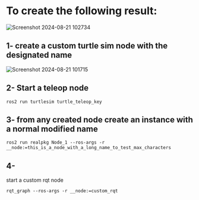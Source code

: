 # To create the following result: 


![Screenshot 2024-08-21 102734](https://github.com/user-attachments/assets/75ed0b3e-4184-4d86-ade0-021a0dc8ce06)




## 1-  create a custom turtle sim node with the designated name

![Screenshot 2024-08-21 101715](https://github.com/user-attachments/assets/b78d6d5f-46f7-4ea9-8eff-fc66865343ee)


## 2- Start a teleop node
```
ros2 run turtlesim turtle_teleop_key
```

## 3- from any created node create an instance with a normal modified name 

```
ros2 run realpkg Node_1 --ros-args -r __node:=this_is_a_node_with_a_long_name_to_test_max_characters
```

## 4- 
start a custom rqt node
```
rqt_graph --ros-args -r __node:=custom_rqt
```
